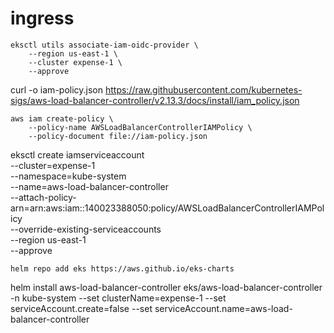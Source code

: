 # ingress
```
eksctl utils associate-iam-oidc-provider \
    --region us-east-1 \
    --cluster expense-1 \
    --approve
```
curl -o iam-policy.json https://raw.githubusercontent.com/kubernetes-sigs/aws-load-balancer-controller/v2.13.3/docs/install/iam_policy.json

```
aws iam create-policy \
    --policy-name AWSLoadBalancerControllerIAMPolicy \
    --policy-document file://iam-policy.json

```
eksctl create iamserviceaccount \
--cluster=expense-1 \
--namespace=kube-system \
--name=aws-load-balancer-controller \
--attach-policy-arn=arn:aws:iam::140023388050:policy/AWSLoadBalancerControllerIAMPolicy \
--override-existing-serviceaccounts \
--region us-east-1 \
--approve

```
helm repo add eks https://aws.github.io/eks-charts

```
helm install aws-load-balancer-controller eks/aws-load-balancer-controller -n kube-system --set clusterName=expense-1 --set serviceAccount.create=false --set serviceAccount.name=aws-load-balancer-controller
```




